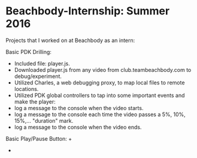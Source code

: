 # Beachbody-Internship: Summer 2016
Projects that I worked on at Beachbody as an intern:

Basic PDK Drilling: 
+ Included file: player.js. 
+ Downloaded player.js from any video from club.teambeachbody.com to debug/experiment. 
+ Utilized Charles, a web debugging proxy, to map local files to remote locations. 
+ Utilized PDK global controllers to tap into some important events and make the player:
+ log a message to the console when the video starts. 
+ log a message to the console each time the video passes a 5%, 10%, 15%,... "duration" mark.
+ log a message to the console when the video ends.

Basic Play/Pause Button: 
+



+
